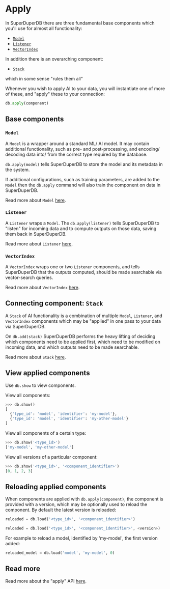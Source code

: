 # Apply

In SuperDuperDB there are three fundamental base components which you'll use for almost all functionality:

- [`Model`](../apply_api/model)
- [`Listener`](../apply_api/listener)
- [`VectorIndex`](../apply_api/vector_index)

In addition there is an overarching component:

- [`Stack`](../apply_api/stack)

which in some sense "rules them all"

Whenever you wish to apply AI to your data, you will instantiate one of more of these, and "apply" these to 
your connection:

```python
db.apply(component)
```

## Base components

### `Model`

A `Model` is a wrapper around a standard ML/ AI model. It may contain additional functionality, such as 
pre- and post-processing, and encoding/ decoding data into/ from the correct type required by the database.

`db.apply(model)` tells SuperDuperDB to store the model and its metadata in the system.

If additional configurations, such as training parameters, are added to the `Model` then the `db.apply` command
will also train the component on data in SuperDuperDB.

Read more about `Model` [here](../components/model).

### `Listener`

A `Listener` wraps a `Model`. The `db.apply(listener)` tells SuperDuperDB to "listen" for incoming data and to compute outputs on those data, saving them back in SuperDuperDB.

Read more about `Listener` [here](../components/listener).

### `VectorIndex`

A `VectorIndex` wraps one or two `Listener` components, and tells SuperDuperDB that the outputs computed, should
be made searchable via vector-search queries.

Read more about `VectorIndex` [here](../components/vector_index).

## Connecting component: `Stack`

A `Stack` of AI functionality is a combination of multiple `Model`, `Listener`, and `VectorIndex` components which may be "applied" in 
one pass to your data via SuperDuperDB. 

On `db.add(stack)` SuperDuperDB performs the heavy lifting of deciding which components need to be applied 
first, which need to be modified on incoming data, and which outputs need to be made searchable.

Read more about `Stack` [here](../components/stack).

## View applied components

Use `db.show` to view components.

View all components:

```python
>>> db.show()
[
  {'type_id': 'model', 'identifier': 'my-model'},
  {'type_id': 'model', 'identifier': 'my-other-model'}
]
```

View all components of a certain type:

```python
>>> db.show('<type_id>')
['my-model', 'my-other-model']
```

View all versions of a particular component:

```python
>>> db.show('<type_id>', '<component_identifier>')
[0, 1, 2, 3]
```

## Reloading applied components

When components are applied with `db.apply(component)`, the component is provided with a version, which may be optionally used to reload the component.
By default the latest version is reloaded:

```python
reloaded = db.load('<type_id>', '<component_identifier>')
```

```python
reloaded = db.load('<type_id>', '<component_identifier>', <version>)
```

For example to reload a model, identified by 'my-model', the first version added:

```python
reloaded_model = db.load('model', 'my-model', 0)
```

## Read more

Read more about the "apply" API [here](../apply_api/component.md).